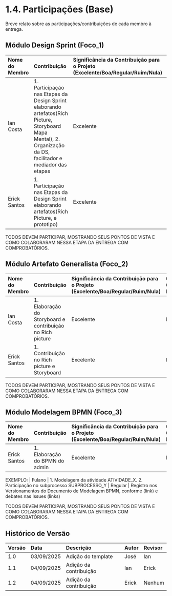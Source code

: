 # 1.4. Participações (Base)

Breve relato sobre as participações/contribuições de cada membro à entrega. 

## Módulo Design Sprint (Foco_1)

| Nome do Membro | Contribuição | Significância da Contribuição para o Projeto (Excelente/Boa/Regular/Ruim/Nula) | Comprobatórios Claros (com link) | 
| :--- | :--- | :--- | :--- | 
| Ian Costa | 1. Participação nas Etapas da Design Sprint elaborando artefatos(Rich Picture, Storyboard Mapa Mental), 2. Organização da DS, facilitador e mediador das etapas | Excelente | Reunião |   
| Erick Santos | 1. Participação nas Etapas da Design Sprint elaborando artefatos(Rich Picture, e prototipo)| Excelente | Reunião |   




TODOS DEVEM PARTICIPAR, MOSTRANDO SEUS PONTOS DE VISTA E COMO COLABORARAM NESSA ETAPA DA ENTREGA COM COMPROBATÓRIOS.


## Módulo Artefato Generalista (Foco_2)
| Nome do Membro | Contribuição | Significância da Contribuição para o Projeto (Excelente/Boa/Regular/Ruim/Nula) | Comprobatórios Claros (com link) | 
| :--- | :--- | :--- | :--- | 
| Ian Costa | 1. Elaboração do Storyboard e contribuição no Rich picture| Excelente | Reunião |
| Erick Santos | 1. Contribuição no Rich picture e Storyboard| Excelente | Reunião |

TODOS DEVEM PARTICIPAR, MOSTRANDO SEUS PONTOS DE VISTA E COMO COLABORARAM NESSA ETAPA DA ENTREGA COM COMPROBATÓRIOS.


## Módulo Modelagem BPMN (Foco_3)

| Nome do Membro | Contribuição | Significância da Contribuição para o Projeto (Excelente/Boa/Regular/Ruim/Nula) | Comprobatórios Claros (com link) | 
| :--- | :--- | :--- | :--- | 
| Erick Santos | 1. Elaboração do BPMN do admin| Excelente | Reunião |



EXEMPLO:
| Fulano  |  1. Modelagem da atividade ATIVIDADE_X. 2. Participação no subprocesso SUBPROCESSO_Y | Regular | Registro nos Versionamentos do Documento de Modelagem BPMN, conforme (link) e debates nas Issues (links)

TODOS DEVEM PARTICIPAR, MOSTRANDO SEUS PONTOS DE VISTA E COMO COLABORARAM NESSA ETAPA DA ENTREGA COM COMPROBATÓRIOS.



## Histórico de Versão

| Versão | Data | Descrição | Autor | Revisor |
| :--- | :--- | :--- | :--- | :--- |
| 1.0 | 03/09/2025 | Adição do template | José | Ian |
| 1.1 | 04/09/2025 | Adição da contribuição | Ian | Erick |
| 1.2 | 04/09/2025 | Adição da contribuição | Erick | Nenhum |